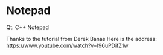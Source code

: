 # Notepad
Qt: C++ Notepad

Thanks to the tutorial from Derek Banas 
Here is the address: https://www.youtube.com/watch?v=I96uPDifZ1w

